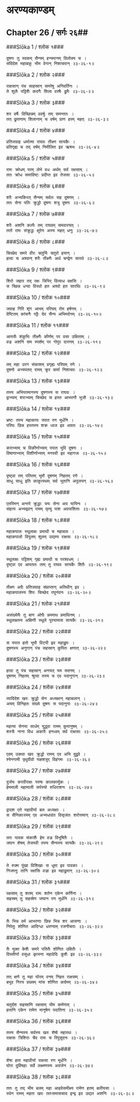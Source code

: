 अरण्यकाण्डम्
===============================


## Chapter 26  / सर्गः २६##


###Slōka 1 / श्लोक १###


    दूषणः तु स्वकम् सैन्यम् हन्यमानम् विलोक्य च ।
    संदिदेश महाबाहुः भीम वेगान् निशाचरान् ॥३-२६-१॥


###Slōka 2 / श्लोक २###


    राक्षसान् पंच साहस्रान् समरेषु अनिवर्तिनः ।
    ते शूलैः पट्टिशैः कदगैः शिला वरषैः द्रुमैः ॥३-२६-२॥


###Slōka 3 / श्लोक ३###


    शर वर्षैः विच्छिन्नम् ववर्षुः तम् समन्ततः ।
    तत् द्रुमाणाम् शिलानाम् च वर्षम् प्राण हरम् महत् ॥३-२६-३॥


###Slōka 4 / श्लोक ४###


    प्रतिजग्राह धर्मात्मा राघवः तीक्ष्ण सायकैः ।
    प्रतिगृह्य च तद् वर्षम् निमीलित इव ऋषभः ॥३-२६-४॥


###Slōka 5 / श्लोक ५###


    रामः क्रोधम् परम् लेभे वध अर्थम् सर्व रक्षसाम् ।
    ततः क्रोध समाविष्टः प्रदीप्त इव तेजसा ॥३-२६-५॥


###Slōka 6 / श्लोक ६###


    शरैः अभ्यकिरत् सैन्यम् सर्वतः सह दूषणम् ।
    ततः सेना पतिः क्रुद्धो दूषणः शत्रु दूषणः ॥३-२६-६॥


###Slōka 7 / श्लोक ७###


    शरैः अशनि कल्पैः तम् राघवम् समवारयत् ।
    ततो रामः संक्रुद्धः क्षुरेण अस्य महत् धनुः ॥३-२६-७॥


###Slōka 8 / श्लोक ८###


    चिच्छेद समरे वीरः चतुर्भिः चतुरो हयान् ।
    हत्वा च अश्वान् शरैः तीक्ष्णैः अर्थ चन्द्रेण सारथे ॥३-२६-८॥


###Slōka 9 / श्लोक ९###


    शिरो जहार तद् रक्षः त्रिभिर् विव्याध वक्षसि ।
    स च्छिन्न धन्वा विरथो हत अश्वो हत सारथिः ॥३-२६-९॥


###Slōka 10 / श्लोक १०###


    जग्राह गिरि शृंग आभम् परिघम् रोम हर्षणम् ।
    वेष्टितम् कांचनैः पट्टैः देव सैन्य अभिमर्दनम् ॥३-२६-१०॥


###Slōka 11 / श्लोक ११###


    आयसैः शंकुभिः तीक्ष्णैः कीर्णम् पर वसा उक्षिताम् ।
    वज्र अशनि सम स्पर्शम् पर गोपुर दारणम् ॥३-२६-११॥


###Slōka 12 / श्लोक १२###


    तम् महा उरग संकाशम् प्रगृह्य परिघम् रणे ।
    दूषणो अभ्यपतत् रामम् क्रूर कर्मा निशाचरः ॥३-२६-१२॥


###Slōka 13 / श्लोक १३###


    तस्य अभिपतमानस्य दूषणस्य स राघवः ।
    द्वाभ्याम् शराभ्याम् चिच्छेद स हस्त आभरणौ भुजौ ॥३-२६-१३॥


###Slōka 14 / श्लोक १४###


    भ्रष्टः तस्य महाकायः पपात रण मूर्धनि ।
    परिघः छिन्न हस्तस्य शक्र ध्वज इव अग्रतः ॥३-२६-१४॥


###Slōka 15 / श्लोक १५###


    कराभ्याम् च विकीर्णाभ्याम् पपात भुवि दूषणः ।
    विषाणाभ्याम् विशीर्णाभ्याम् मनस्वी इव महागजः ॥३-२६-१५॥


###Slōka 16 / श्लोक १६###


    दृष्ट्वा तम् पतितम् भूमौ दूषणम् निहतम् रणे ।
    साधु साधु इति काकुत्स्थम् सर्व भूतानि अपूजयन् ॥३-२६-१६॥


###Slōka 17 / श्लोक १७###


    एतस्मिन् अन्तरे क्रुद्धाः त्रयः सेना अग्र यायिनः ।
    संहत्य अभ्यद्रवन् रामम् मृत्यु पाश अवपाशिताः ॥३-२६-१७॥


###Slōka 18 / श्लोक १८###


    महाकपालः स्थूलाक्षः प्रमाथी च महाबलः ।
    महाकपालो विपुलम् शूलम् उद्यम्य राक्षसः ॥३-२६-१८॥


###Slōka 19 / श्लोक १९###


    स्थूलाक्षः पट्टिशम् गृह्य प्रमाथी च परश्वधम् ।
    दृष्ट्वा एव आपततः ताम् तु राघवः सायकैः शितैः ॥३-२६-१९॥


###Slōka 20 / श्लोक २०###


    तीक्ष्ण अग्रैः प्रतिजग्राह संप्राप्तान् अतिथीन् इव ।
    महाकपालस्य शिरः चिच्छेद रघुनंदनः ॥३-२६-२०॥


###Slōka 21 / श्लोक २१###


    असंख्येयैः तु बाण ओघैः प्रममाथ प्रमाथिनम् ।
    स्थूलाक्षस्य अक्षिणी स्थूले पूरयामास सायकैः ॥३-२६-२१॥


###Slōka 22 / श्लोक २२###


    स पपात हतो भूमौ विटपी इव महाद्रुमः ।
    दूषणस्य अनुगान् पंच सहस्रान् कुपितः क्षणात् ॥३-२६-२२॥


###Slōka 23 / श्लोक २३###


    हत्वा तु पंच सहस्रान् अनयत् यम सदनम् ।
    दूषणम् निहतम् श्रुत्वा तस्य च एव पदानुगान् ॥३-२६-२३॥


###Slōka 24 / श्लोक २४###


    व्यादिदेश खरः क्रुद्धो सेन अध्यक्षान् महाबलान् ।
    अयम् विनिहतः संख्ये दूषणः स पदानुगाः ॥३-२६-२४॥


###Slōka 25 / श्लोक २५###


    महत्या सेनया सार्धम् युद्ध्वा रामम् कुमानुषम् ।
    शस्त्रैः नाना विध अकारैः हनध्वम् सर्व राक्षसाः ॥३-२६-२५॥


###Slōka 26 / श्लोक २६###


    एवम् उक्त्वा खरः क्रुद्धो रामम् एव अभि दुद्रुवे ।
    श्येनगामी पृथुग्रीवो यज्ञशत्रुर् विहंगमः ॥३-२६-२६॥


###Slōka 27 / श्लोक २७###


    दुर्जयः करवीराक्षः परुषः कालकार्मुकः ।
    हेममाली महामाली सर्पस्यो रुधिराशनः ॥३-२६-२७॥


###Slōka 28 / श्लोक २८###


    द्वादश एते महावीर्या बल अध्यक्षाः ।
    स सैनिकाःरमम् एव अभ्यधावंत विसृजंतः शरोत्तमान् ॥३-२६-२८॥


###Slōka 29 / श्लोक २९###


    ततः पावक संकाशैः हेम वज्र विभूषितैः ।
    जघन शेषम् तेजस्वी तस्य सैन्यस्य सायकैः ॥३-२६-२९॥


###Slōka 30 / श्लोक ३०###


    ते रुक्म पुंखा विशिखाः स धूमा इव पावकाः ।
    निजघ्नुः तानि रक्षांसि वज्रा इव महाद्रुमान् ॥३-२६-३०॥


###Slōka 31 / श्लोक ३१###


    रक्षसाम् तु शतम् रामः शतेन एकेन कर्णिना ।
    सहस्रम् तु सहस्रेण जघान रण मूर्धनि ॥३-२६-३१॥


###Slōka 32 / श्लोक ३२###


    तैः भिन्न वर्म आभरणाः छिन्न भिन्न शर आसनाः ।
    निपेतुः शोणित आदिग्धा धरण्याम् रजनीचराः ॥३-२६-३२॥


###Slōka 33 / श्लोक ३३###


    तैः मुक्त केशैः समरे पतितैः शोणित उक्षितैः ।
    विस्तीर्णा वसुधा कृत्स्ना महावेदिः कुशैः इव ॥३-२६-३३॥


###Slōka 34 / श्लोक ३४###


    तत् क्षणे तु महा घोरम् वनम् निहत राक्षसम् ।
    बभूव निरय प्रख्यम् मांस शोणित कर्दमम् ॥३-२६-३४॥


###Slōka 35 / श्लोक ३५###


    चतुर्दश सहस्राणि रक्षसाम् भीम कर्मणाम् ।
    हतानि एकेन रामेण मानुषेण पदातिना ॥३-२६-३५॥


###Slōka 36 / श्लोक ३६###


    तस्य सैन्यस्य सर्वस्य खरः शेषो महारथः ।
    राक्षसः त्रिशिराः चैव रामः च रिपुसूदनः ॥३-२६-३६॥


###Slōka 37 / श्लोक ३७###


    शेषा हता महावीर्या राक्षसा रण मूर्धनि ।
    घोरा दुर्विषहाः सर्वे लक्ष्मणस्य अग्रजेन ॥३-२६-३७॥


###Slōka 38 / श्लोक ३८###


    ततः तु तद् भीम बलम् महा आहवेसमीक्ष्य रामेण हतम् बलीयसा ।
    रथेन रामम् महता खरः ततःसमाससाद इन्द्र इव उद्यत अशनिः ॥३-२६-३८॥


